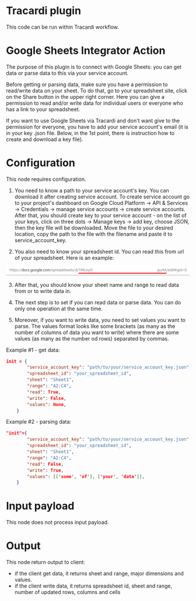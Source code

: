 # Tracardi plugin

This code can be run within Tracardi workflow.

# Google Sheets Integrator Action

The purpose of this plugin is to connect with Google Sheets: you can get data or 
parse data to this via your service account.

Before getting or parsing data, make sure you have a permission to read/write data
on your sheet. To do that, go to your spreadsheet site, click on the  Share button in 
the upper right corner. Here you can give a permission to read and/or write data for individual
users or everyone who has a link to your spreadsheet.

If you want to use Google Sheets via Tracardi and don't want give to 
the permission for everyone, you have to add your service account's email 
(it is in your key .json file. Below, in the 1st point, there is instruction
how to create and download a key file).

# Configuration

This node requires configuration. 

1. You need to know a path to your service account's key. You can download it
 after creating service account. To create service account go to your project's dashboard on
Google Cloud Platform -> API & Services -> Credentials ->
manage service accounts -> create service accounts. After that, you should create key
to your service account - on the list of your keys, click on three dots -> Manage keys
-> add key, choose JSON, then the key file will be downloaded. Move the file to your
desired location, copy the path to the file with the filename and paste it to service_account_key.

2. You also need to know your spreadsheet id. You can read this from url of your spreadsheet. Here is 
an example:

![Example of spreadsheet id](readme-pics/1.png)

3. After that, you should know your sheet name and range to read data from or to write data in.

4. The next step is to set if you can read data or parse data. You can do only one operation at the same
time. 

5. Moreover, if you want to write data, you need to set values you want to
parse. The values format looks like some brackets (as many as the number of 
columns of data you want to write) where there are some values (as many as the number od 
rows) separated by commas. 


Example #1 - get data:

```json
init = {
        "service_account_key": "path/to/your/service_account_key.json",
        "spreadsheet_id": "your_spreadsheet_id",
        "sheet": "Sheet1",
        "range": "A2:C4",
        "read": True,
        "write": False,
        "values": None,
    }
```

Example #2 - parsing data:

```json
"init"={
        "service_account_key": "path/to/your/service_account_key.json",
        "spreadsheet_id": "your_spreadsheet_id",
        "sheet": "Sheet1",
        "range": "A2:C4",
        "read": False,
        "write": True,
        "values": [['some', 'of'], ['your', 'data']],
    }
```

# Input payload

This node does not process input payload.

# Output

This node return output to client: 
* if the client get data, it returns sheet and range, 
major dimensions and values.
 * if the client write data, it returns spreadsheet id, sheet and range, 
 number of updated rows, columns and cells
